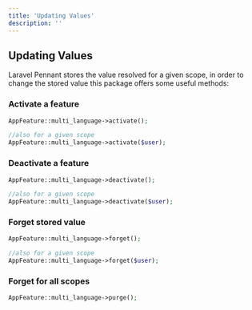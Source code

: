 ```yaml
---
title: 'Updating Values'
description: ''
---
```


## Updating Values

Laravel Pennant stores the value resolved for a given scope, in order to change the stored value this package offers some useful methods:

### Activate a feature

```php
AppFeature::multi_language->activate();

//also for a given scope
AppFeature::multi_language->activate($user);
```

### Deactivate a feature

```php
AppFeature::multi_language->deactivate();

//also for a given scope
AppFeature::multi_language->deactivate($user);
```

### Forget stored value

```php
AppFeature::multi_language->forget();

//also for a given scope
AppFeature::multi_language->forget($user);
```

### Forget for all scopes

```php
AppFeature::multi_language->purge();
```
